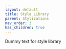 ```yaml
---
layout: default
title: Style Library
parent: Stylizations
nav_order: 3
has_children: true
---
```


Dummy text for style library